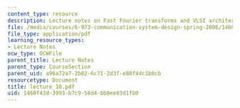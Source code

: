 ```yaml
---
content_type: resource
description: Lecture notes on Fast Fourier transforms and VLSI architectures.
file: /media/courses/6-973-communication-system-design-spring-2006/1460f43d3993b7c956d4bb8ee03d1fb0_lecture_10.pdf
file_type: application/pdf
learning_resource_types:
- Lecture Notes
ocw_type: OCWFile
parent_title: Lecture Notes
parent_type: CourseSection
parent_uid: a96a72a7-2b02-6c71-2d3f-e80f44c1b0cb
resourcetype: Document
title: lecture_10.pdf
uid: 1460f43d-3993-b7c9-56d4-bb8ee03d1fb0
---
```

